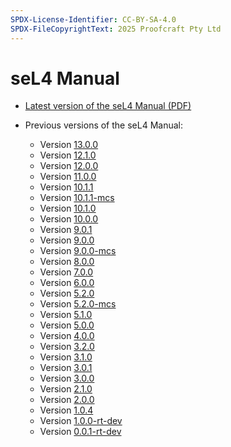 ```yaml
---
SPDX-License-Identifier: CC-BY-SA-4.0
SPDX-FileCopyrightText: 2025 Proofcraft Pty Ltd
---
```


# seL4 Manual


* [Latest version of the seL4 Manual (PDF)](https://sel4.systems/Info/Docs/seL4-manual-latest.pdf)


* Previous versions of the seL4 Manual:
  * Version [13.0.0](https://sel4.systems/Info/Docs/seL4-manual-13.0.0.pdf)
  * Version [12.1.0](https://sel4.systems/Info/Docs/seL4-manual-12.1.0.pdf)
  * Version [12.0.0](https://sel4.systems/Info/Docs/seL4-manual-12.0.0.pdf)
  * Version [11.0.0](https://sel4.systems/Info/Docs/seL4-manual-11.0.0.pdf)
  * Version [10.1.1](https://sel4.systems/Info/Docs/seL4-manual-10.1.1.pdf)
  * Version [10.1.1-mcs](https://sel4.systems/Info/Docs/seL4-manual-10.1.1-mcs.pdf)
  * Version [10.1.0](https://sel4.systems/Info/Docs/seL4-manual-10.1.0.pdf)
  * Version [10.0.0](https://sel4.systems/Info/Docs/seL4-manual-10.0.0.pdf)
  * Version [9.0.1](https://sel4.systems/Info/Docs/seL4-manual-9.0.1.pdf)
  * Version [9.0.0](https://sel4.systems/Info/Docs/seL4-manual-9.0.0.pdf)
  * Version [9.0.0-mcs](https://sel4.systems/Info/Docs/seL4-manual-9.0.0-mcs.pdf)
  * Version [8.0.0](https://sel4.systems/Info/Docs/seL4-manual-8.0.0.pdf)
  * Version [7.0.0](https://sel4.systems/Info/Docs/seL4-manual-7.0.0.pdf)
  * Version [6.0.0](https://sel4.systems/Info/Docs/seL4-manual-6.0.0.pdf)
  * Version [5.2.0](https://sel4.systems/Info/Docs/seL4-manual-5.2.0.pdf)
  * Version [5.2.0-mcs](https://sel4.systems/Info/Docs/seL4-manual-5.2.0-mcs.pdf)
  * Version [5.1.0](https://sel4.systems/Info/Docs/seL4-manual-5.1.0.pdf)
  * Version [5.0.0](https://sel4.systems/Info/Docs/seL4-manual-5.0.0.pdf)
  * Version [4.0.0](https://sel4.systems/Info/Docs/seL4-manual-4.0.0.pdf)
  * Version [3.2.0](https://sel4.systems/Info/Docs/seL4-manual-3.2.0.pdf)
  * Version [3.1.0](https://sel4.systems/Info/Docs/seL4-manual-3.1.0.pdf)
  * Version [3.0.1](https://sel4.systems/Info/Docs/seL4-manual-3.0.1.pdf)
  * Version [3.0.0](https://sel4.systems/Info/Docs/seL4-manual-3.0.0.pdf)
  * Version [2.1.0](https://sel4.systems/Info/Docs/seL4-manual-2.1.0.pdf)
  * Version [2.0.0](https://sel4.systems/Info/Docs/seL4-manual-2.0.0.pdf)
  * Version [1.0.4](https://sel4.systems/Info/Docs/seL4-manual-1.0.4.pdf)
  * Version [1.0.0-rt-dev](https://sel4.systems/Info/Docs/seL4-manual-1.0.0-rt-dev.pdf)
  * Version [0.0.1-rt-dev](https://sel4.systems/Info/Docs/seL4-manual-0.0.1-rt-dev.pdf)